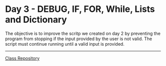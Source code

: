 # Day 3 - DEBUG, IF, FOR, While, Lists and Dictionary

The objective is to improve the scritp we created on day 2 by preventing the program from stopping if the input provided by the user is not valid. The script must continue running until a valid input is provided.

-----------------------
[Class Repository](https://github.com/lvgalvao/data-engineering-roadmap/tree/main/bootcamp/aula03)